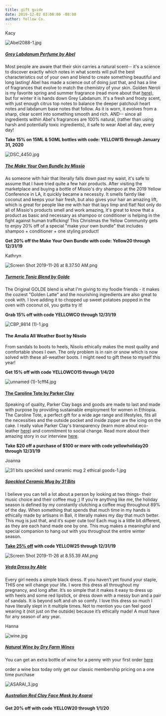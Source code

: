 ```yaml
---
title: gift guide
date: 2019-12-02 03:00:00 -08:00
author: Yellow Co.
---
```


Kacy

![Abel2088-1.jpg](/uploads/Abel2088-1.jpg)

##### [Grey Labdanum Perfume by Abel](https://us.abelodor.com/shop/grey-labdanum/)

Most people are aware that their skin carries a natural scent-- it's a science to discover exactly which notes in what scents will pull the best characteristics out of your own and blend to create something beautiful and long lasting! Abel has made a science out of doing just that, and has a line of fragrances that evolve to match the chemistry of your skin. Golden Neroli is my favorite spring and summer fragrance (read more about that [here](https://yellowco.co/blog/2018/12/14/16-non-toxic-perfumes-perfect-fragrance/)), but for winter it is hands down Grey Labdanum. It's a fresh and frosty scent, with just enough citrus top notes to balance the deeper patchouli heart notes and labdanum base notes that follow. As it is worn, it evolves from a sharp, clear scent into something smooth and rich. AND-- since all ingredients within Abel's fragrances are 100% natural, (rather than using harsh and potentially toxic ingredients), it safe to wear Abel all day, every day! 

**Take 15% on 15ML & 50ML bottles with code: YELLOW15 through January 31, 2020**

![DSC_4450.jpg](/uploads/DSC_4450.jpg)

##### [The Make Your Own Bundle by Missio](https://www.missiohair.com/shopmissio/custombundle)

As someone with hair that literally falls down past my waist, it's safe to assume that I have tried quite a few hair products. After visiting the marketplace and buying a bottle of Missio's dry shampoo at the 2019 Yellow Conference in LA, it quickly became a necessity. It smells faintly like coconut and keeps your hair fresh, but also gives your hair an amazing lift, which is great for people like me with hair that lays limp and flat! Not only do all of Missio's products smell and work amazing, it's great to know that a product as basic and necessary as shampoo or conditioner is helping in the fight against human trafficking! This Christmas the Yellow Community gets to enjoy 20% off of a special "make your own bundle" that includes shampoo + conditioner + one styling product! 

**Get 20% off the Make Your Own Bundle with code: Yellow20 through 12/31/19**

Kathryn

![Screen Shot 2019-11-26 at 8.37.50 AM.png](/uploads/Screen%20Shot%202019-11-26%20at%208.37.50%20AM.png)

##### [Turmeric Tonic Blend by Golde](https://golde.co/products/golde-turmeric-powder)

The Original GOLDE blend is what I'm giving to my foodie friends - it makes the coziest "Golden Latte" and the nourishing ingredients are also great to cook with. I love adding it to chopped up sweet potatoes popped in the oven with coconut oil, you gotta try it! 

**Grab 15% off with code YELLOWCO through 12/31/19**

![CBP_9814 (1)-1.jpg](/uploads/CBP_9814%20(1)-1.jpg)

#### The Amalia All Weather Boot by Nisolo 

From sandals to boots to heels, Nisolo ethically makes the most quality and comfortable shoes I own. The only problem is in rain or snow which is now solved with these all-weather boots. I might need to gift these to myself this year!

**Get 15% off with code YELLOWCO15 through 1/4/20**

![unnamed (1)-1cfff4.jpg](/uploads/unnamed%20(1)-1cfff4.jpg)

#### [The Caroline Tote by Parker Clay](https://www.parkerclay.com/products/caroline-tote?variant=2125236535317) 

Speaking of quality, Parker Clay bags and goods are made to last and made with purpose by providing sustainable employment for women in Ethiopia. The Caroline Tote, a perfect gift for a wide age range and lifestyles, fits all the necessities and the outside pocket and inside zipper are the icing on the cake. I really value Parker Clay's transparency (learn more about eco-leather [here](https://www.parkerclay.com/collections/sustainable-leather)) and commitment to social change.  Read more about their amazing story in our interview [here](https://yellowco.co/blog/2018/04/11/parker-clay-founder-ethiopia-social-entrepreneur/).

**Take $20 off a purchase of $100 or more with code yellowholiday20 through 12/31/19**

Joanna

![31 bits speckled sand ceramic mug 2 ethical goods-1.jpg](/uploads/31%20bits%20speckled%20sand%20ceramic%20mug%202%20ethical%20goods-1.jpg)

##### [Speckled Ceramic Mug by 31 Bits](https://31bits.com/collections/home-gifts/products/speckled-sand-ceramic-mug?variant=30987083677779)

I believe you can tell a lot about a person by looking at two things- their music choice and their coffee mug ;) If you’re anything like me, the holiday season is defined by my constantly clutching a coffee mug throughout 89% of the day. When something that spends that much time in my hands is ethically made by artisans in Bali, it literally makes my day that much better. This mug is just that, and it’s super cute too! Each mug is a little bit different, as they are each hand made one by one. This mug makes a meaningful and special companion to hang out with you throughout the entire winter season.

**[Take 25% off](https://31bits.com/discount/YELLOW25) with code YELLOW25 through 12/31/19**

![Screen Shot 2019-11-26 at 8.55.39 AM.png](/uploads/Screen%20Shot%202019-11-26%20at%208.55.39%20AM.png)

##### [Veda Dress by Able](https://www.livefashionable.com/collections/dresses-jumpsuits/products/veda-midi-dress?variant=30843713650768)

Every girl needs a simple black dress. If you haven’t yet found your staple, THIS one will change your life. I wore this dress all throughout my pregnancy, and long after. It’s so simple that it makes it easy to dress up with heels and some red lipstick, or dress down with a messy bun and a pair of sandals. It is beyond soft and oh so comfy. I love this dress so much I have literally slept in it multiple times. Not to mention you can feel good wearing it (not just on the outside) because it’s ethically made! A must have for any season of any year.

Hanna

![wine.jpg](/uploads/wine.jpg)

##### [Natural Wine by Dry Farm Wines](dryfarmwines.com/yellowco)

You can get an extra bottle of wine for a penny with your first order [here](dryfarmwines.com/yellowco)

order a wine box
today only get our classic membership pricing on a one time purchase

![ASARAI_3.jpg](/uploads/ASARAI_3.jpg)

##### [Australian Red Clay Face Mask by Asarai](https://www.asarai.com/products/earth-tones-mask)

**Get 20% off with code YELLOW20 through 1/1/20**
